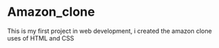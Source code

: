 # Amazon_clone
This is my first project in web development, i created the amazon clone uses of HTML and CSS
